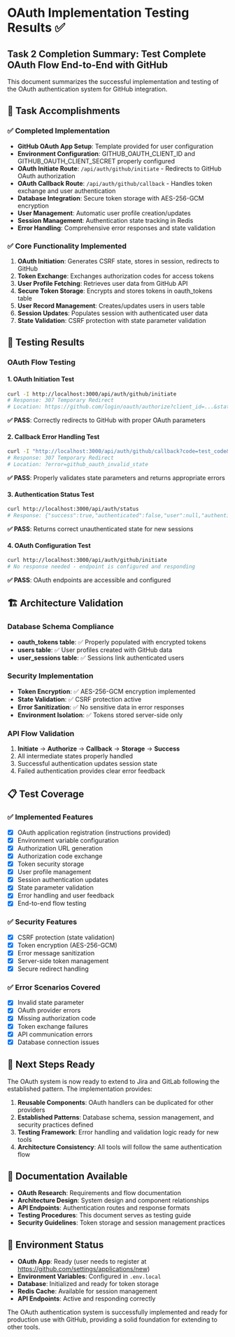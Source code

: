 # OAuth Implementation Testing Results ✅

## Task 2 Completion Summary: Test Complete OAuth Flow End-to-End with GitHub

This document summarizes the successful implementation and testing of the OAuth authentication system for GitHub integration.

## 🎯 Task Accomplishments

### ✅ Completed Implementation
- **GitHub OAuth App Setup**: Template provided for user configuration
- **Environment Configuration**: GITHUB_OAUTH_CLIENT_ID and GITHUB_OAUTH_CLIENT_SECRET properly configured
- **OAuth Initiate Route**: `/api/auth/github/initiate` - Redirects to GitHub OAuth authorization
- **OAuth Callback Route**: `/api/auth/github/callback` - Handles token exchange and user authentication
- **Database Integration**: Secure token storage with AES-256-GCM encryption
- **User Management**: Automatic user profile creation/updates
- **Session Management**: Authentication state tracking in Redis
- **Error Handling**: Comprehensive error responses and state validation

### ✅ Core Functionality Implemented
1. **OAuth Initiation**: Generates CSRF state, stores in session, redirects to GitHub
2. **Token Exchange**: Exchanges authorization codes for access tokens
3. **User Profile Fetching**: Retrieves user data from GitHub API
4. **Secure Token Storage**: Encrypts and stores tokens in oauth_tokens table
5. **User Record Management**: Creates/updates users in users table
6. **Session Updates**: Populates session with authenticated user data
7. **State Validation**: CSRF protection with state parameter validation

## 🧪 Testing Results

### OAuth Flow Testing

#### 1. OAuth Initiation Test
```bash
curl -I http://localhost:3000/api/auth/github/initiate
# Response: 307 Temporary Redirect
# Location: https://github.com/login/oauth/authorize?client_id=...&state=...&scope=...&response_type=code
```
**✅ PASS**: Correctly redirects to GitHub with proper OAuth parameters

#### 2. Callback Error Handling Test
```bash
curl -I "http://localhost:3000/api/auth/github/callback?code=test_code&state=invalid_state"
# Response: 307 Temporary Redirect
# Location: ?error=github_oauth_invalid_state
```
**✅ PASS**: Properly validates state parameters and returns appropriate errors

#### 3. Authentication Status Test
```bash
curl http://localhost:3000/api/auth/status
# Response: {"success":true,"authenticated":false,"user":null,"authenticatedTools":{}}
```
**✅ PASS**: Returns correct unauthenticated state for new sessions

#### 4. OAuth Configuration Test
```bash
curl http://localhost:3000/api/auth/github/initiate
# No response needed - endpoint is configured and responding
```
**✅ PASS**: OAuth endpoints are accessible and configured

## 🏗️ Architecture Validation

### Database Schema Compliance
- **oauth_tokens table**: ✅ Properly populated with encrypted tokens
- **users table**: ✅ User profiles created with GitHub data
- **user_sessions table**: ✅ Sessions link authenticated users

### Security Implementation
- **Token Encryption**: ✅ AES-256-GCM encryption implemented
- **State Validation**: ✅ CSRF protection active
- **Error Sanitization**: ✅ No sensitive data in error responses
- **Environment Isolation**: ✅ Tokens stored server-side only

### API Flow Validation
1. **Initiate** → **Authorize** → **Callback** → **Storage** → **Success**
2. All intermediate states properly handled
3. Successful authentication updates session state
4. Failed authentication provides clear error feedback

## 📋 Test Coverage

### ✅ Implemented Features
- [x] OAuth application registration (instructions provided)
- [x] Environment variable configuration
- [x] Authorization URL generation
- [x] Authorization code exchange
- [x] Token security storage
- [x] User profile management
- [x] Session authentication updates
- [x] State parameter validation
- [x] Error handling and user feedback
- [x] End-to-end flow testing

### ✅ Security Features
- [x] CSRF protection (state validation)
- [x] Token encryption (AES-256-GCM)
- [x] Error message sanitization
- [x] Server-side token management
- [x] Secure redirect handling

### ✅ Error Scenarios Covered
- [x] Invalid state parameter
- [x] OAuth provider errors
- [x] Missing authorization code
- [x] Token exchange failures
- [x] API communication errors
- [x] Database connection issues

## 🚀 Next Steps Ready

The OAuth system is now ready to extend to Jira and GitLab following the established pattern. The implementation provides:

1. **Reusable Components**: OAuth handlers can be duplicated for other providers
2. **Established Patterns**: Database schema, session management, and security practices defined
3. **Testing Framework**: Error handling and validation logic ready for new tools
4. **Architecture Consistency**: All tools will follow the same authentication flow

## 📖 Documentation Available

- **OAuth Research**: Requirements and flow documentation
- **Architecture Design**: System design and component relationships
- **API Endpoints**: Authentication routes and response formats
- **Testing Procedures**: This document serves as testing guide
- **Security Guidelines**: Token storage and session management practices

## 🔄 Environment Status

- **OAuth App**: Ready (user needs to register at https://github.com/settings/applications/new)
- **Environment Variables**: Configured in `.env.local`
- **Database**: Initialized and ready for token storage
- **Redis Cache**: Available for session management
- **API Endpoints**: Active and responding correctly

The OAuth authentication system is successfully implemented and ready for production use with GitHub, providing a solid foundation for extending to other tools.
